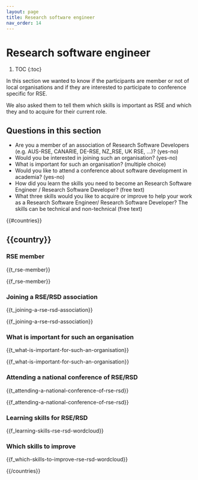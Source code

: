 ```yaml
---
layout: page
title: Research software engineer
nav_order: 14
---
```

# Research software engineer

1. TOC
{:toc}

In this section we wanted to know if the participants are member or not of
local organisations and if they are interested to participate to conference
specific for RSE. 

We also asked them to tell them which skills is important as RSE and which they
and to acquire for their current role.

## Questions in this section

* Are you a member of an association of Research Software Developers (e.g.
  AUS-RSE, CANARIE, DE-RSE, NZ_RSE, UK RSE, …)? (yes-no)
* Would you be interested in joining such an organisation? (yes-no)
* What is important for such an organisation? (multiple choice)
* Would you like to attend a conference about software development in academia?
  (yes-no)
* How did you learn the skills you need to become an Research Software Engineer
  / Research Software Developer? (free text)
* What three skills would you like to acquire or improve to help your work as
  a Research Software Engineer/ Research Software Developer? The skills can be
  technical and non-technical (free text)
  
{{#countries}}

## {{country}}

### RSE member

{{t_rse-member}}

{{f_rse-member}}

### Joining a RSE/RSD association

{{t_joining-a-rse-rsd-association}}

{{f_joining-a-rse-rsd-association}}

### What is important for such an organisation

{{t_what-is-important-for-such-an-organisation}}

{{f_what-is-important-for-such-an-organisation}}

### Attending a national conference of RSE/RSD

{{t_attending-a-national-conference-of-rse-rsd}}

{{f_attending-a-national-conference-of-rse-rsd}}

### Learning skills for RSE/RSD

{{f_learning-skills-rse-rsd-wordcloud}}

### Which skills to improve

{{f_which-skills-to-improve-rse-rsd-wordcloud}}

{{/countries}}
